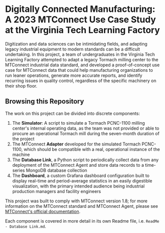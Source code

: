 # Digitally Connected Manufacturing: A 2023 MTConnect Use Case Study at the Virginia Tech Learning Factory

Digitization and data sciences can be intimidating fields, and adapting legacy industrial equipment to modern standards can be a difficult undertaking. In this project, a team of undergraduates in the Virginia Tech Learning Factory attempted to adapt a legacy Tormach milling center to the MTConnect industrial data standard, and developed a proof-of-concept use case for MTConnect data that could help manufacturing organizations to run leaner operations, generate more accurate reports, and identify recurring issues in quality control, regardless of the specific machinery on their shop floor.

## Browsing this Repository

The work on this project can be divided into discrete components:
1. The **Simulator**: A script to simulate a Tormach PCNC-1100 milling center's internal operating data, as the team was not provided or able to procure an operational Tormach mill during the seven-month duration of the project
2. The MTConnect **Adapter** developed for the simulated Tormach PCNC-1100, which should be compatible with a real, operational instance of the machine
3. The **Database Link**, a Python script to periodically collect data from any deployment of the MTConnect Agent and store data records to a time-series MongoDB database collection
4. The **Dashboard**, a custom Grafana dashboard configuration built to display real-time and period-average statistics in an easily digestible visualization, with the primary intended audience being industrial production managers and facility engineers

This project was built to comply with MTConnect version 1.8; for more information on the MTConnect standard and MTConnect Agent, please see [MTConnect's official documentation](https://www.mtconnect.org/documents).

Each component is covered in more detail in its own Readme file, i.e. `ReadMe - Database Link.md`.

